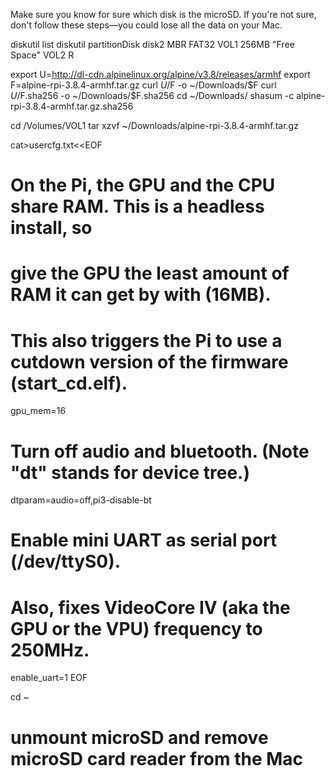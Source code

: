 Make sure you know for sure which disk is the microSD. If you're not sure, don't follow these steps—you could lose all the data on your Mac.

diskutil list
diskutil partitionDisk disk2 MBR FAT32 VOL1 256MB "Free Space" VOL2 R

export U=http://dl-cdn.alpinelinux.org/alpine/v3.8/releases/armhf
export F=alpine-rpi-3.8.4-armhf.tar.gz
curl $U/$F -o ~/Downloads/$F
curl $U/$F.sha256 -o ~/Downloads/$F.sha256
cd ~/Downloads/
shasum -c alpine-rpi-3.8.4-armhf.tar.gz.sha256

cd /Volumes/VOL1
tar xzvf ~/Downloads/alpine-rpi-3.8.4-armhf.tar.gz

cat>usercfg.txt<<EOF
# On the Pi, the GPU and the CPU share RAM.  This is a headless install, so 
# give the GPU the least amount of RAM it can get by with (16MB).
# This also triggers the Pi to use a cutdown version of the firmware (start_cd.elf).
gpu_mem=16

# Turn off audio and bluetooth.  (Note "dt" stands for device tree.)
dtparam=audio=off,pi3-disable-bt

# Enable mini UART as serial port (/dev/ttyS0).  
# Also, fixes VideoCore IV (aka the GPU or the VPU) frequency to 250MHz.
enable_uart=1
EOF

cd ~
# unmount microSD and remove microSD card reader from the Mac
